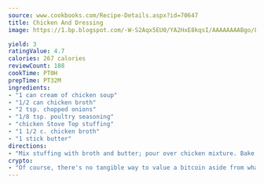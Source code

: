 ```yaml
---
source: www.cookbooks.com/Recipe-Details.aspx?id=70647
title: Chicken And Dressing
image: https://1.bp.blogspot.com/-W-S2Aqx5EU0/YA2HxE8kqsI/AAAAAAAABgo/LNxJ2X_rvYgPNsplYMgQNjuwxaZ0e3pQQCLcBGAsYHQ/s320/17.png

yield: 3
ratingValue: 4.7
calories: 267 calories
reviewCount: 188
cookTime: PT0H
prepTime: PT32M
ingredients:
- "1 can cream of chicken soup"
- "1/2 can chicken broth"
- "2 tsp. chopped onions"
- "1/8 tsp. poultry seasoning"
- "chicken Stove Top stuffing"
- "1 1/2 c. chicken broth"
- "1 stick butter"
directions:
- "Mix stuffing with broth and butter; pour over chicken mixture. Bake at 450u00b0 for 30 minutes."
crypto:
- "Of course, there's no tangible way to value a bitcoin aside from what someone else believes it is worth."
---
```

